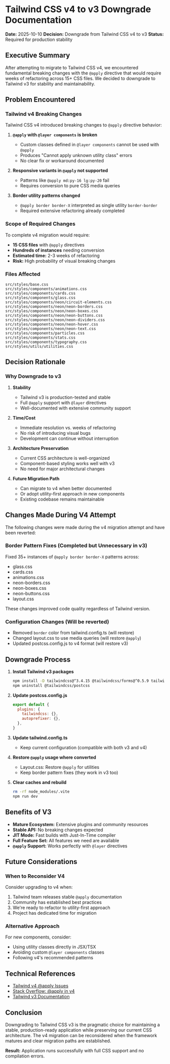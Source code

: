 # Tailwind CSS v4 to v3 Downgrade Documentation

**Date:** 2025-10-10
**Decision:** Downgrade from Tailwind CSS v4 to v3
**Status:** Required for production stability

## Executive Summary

After attempting to migrate to Tailwind CSS v4, we encountered fundamental breaking changes with the `@apply` directive that would require weeks of refactoring across 15+ CSS files. We decided to downgrade to Tailwind v3 for stability and maintainability.

## Problem Encountered

### Tailwind v4 Breaking Changes

Tailwind CSS v4 introduced breaking changes to `@apply` directive behavior:

1. **`@apply` with `@layer components` is broken**
   - Custom classes defined in `@layer components` cannot be used with `@apply`
   - Produces "Cannot apply unknown utility class" errors
   - No clear fix or workaround documented

2. **Responsive variants in `@apply` not supported**
   - Patterns like `@apply md:py-16 lg:py-20` fail
   - Requires conversion to pure CSS media queries

3. **Border utility patterns changed**
   - `@apply border border-X` interpreted as single utility `border-border`
   - Required extensive refactoring already completed

### Scope of Required Changes

To complete v4 migration would require:

- **15 CSS files** with `@apply` directives
- **Hundreds of instances** needing conversion
- **Estimated time:** 2-3 weeks of refactoring
- **Risk:** High probability of visual breaking changes

### Files Affected

```
src/styles/base.css
src/styles/components/animations.css
src/styles/components/cards.css
src/styles/components/glass.css
src/styles/components/neon/circuit-elements.css
src/styles/components/neon/neon-borders.css
src/styles/components/neon/neon-boxes.css
src/styles/components/neon/neon-buttons.css
src/styles/components/neon/neon-dividers.css
src/styles/components/neon/neon-hover.css
src/styles/components/neon/neon-text.css
src/styles/components/particles.css
src/styles/components/stats.css
src/styles/components/typography.css
src/styles/utils/utilities.css
```

## Decision Rationale

### Why Downgrade to v3

1. **Stability**
   - Tailwind v3 is production-tested and stable
   - Full `@apply` support with `@layer` directives
   - Well-documented with extensive community support

2. **Time/Cost**
   - Immediate resolution vs. weeks of refactoring
   - No risk of introducing visual bugs
   - Development can continue without interruption

3. **Architecture Preservation**
   - Current CSS architecture is well-organized
   - Component-based styling works well with v3
   - No need for major architectural changes

4. **Future Migration Path**
   - Can migrate to v4 when better documented
   - Or adopt utility-first approach in new components
   - Existing codebase remains maintainable

## Changes Made During V4 Attempt

The following changes were made during the v4 migration attempt and have been reverted:

### Border Pattern Fixes (Completed but Unnecessary in v3)

Fixed 35+ instances of `@apply border border-X` patterns across:
- glass.css
- cards.css
- animations.css
- neon-borders.css
- neon-boxes.css
- neon-buttons.css
- layout.css

These changes improved code quality regardless of Tailwind version.

### Configuration Changes (Will be reverted)

- Removed `border` color from tailwind.config.ts (will restore)
- Changed layout.css to use media queries (will restore `@apply`)
- Updated postcss.config.js to v4 format (will restore v3)

## Downgrade Process

1. **Install Tailwind v3 packages**
   ```bash
   npm install -D tailwindcss@^3.4.15 @tailwindcss/forms@^0.5.9 tailwindcss-animate@^1.0.7
   npm uninstall @tailwindcss/postcss
   ```

2. **Update postcss.config.js**
   ```javascript
   export default {
     plugins: {
       tailwindcss: {},
       autoprefixer: {},
     },
   }
   ```

3. **Update tailwind.config.ts**
   - Keep current configuration (compatible with both v3 and v4)

4. **Restore `@apply` usage where converted**
   - Layout.css: Restore `@apply` for utilities
   - Keep border pattern fixes (they work in v3 too)

5. **Clear caches and rebuild**
   ```bash
   rm -rf node_modules/.vite
   npm run dev
   ```

## Benefits of V3

- **Mature Ecosystem:** Extensive plugins and community resources
- **Stable API:** No breaking changes expected
- **JIT Mode:** Fast builds with Just-In-Time compiler
- **Full Feature Set:** All features we need are available
- **`@apply` Support:** Works perfectly with `@layer` directives

## Future Considerations

### When to Reconsider V4

Consider upgrading to v4 when:
1. Tailwind team releases stable `@apply` documentation
2. Community has established best practices
3. We're ready to refactor to utility-first approach
4. Project has dedicated time for migration

### Alternative Approach

For new components, consider:
- Using utility classes directly in JSX/TSX
- Avoiding custom `@layer components` classes
- Following v4's recommended patterns

## Technical References

- [Tailwind v4 @apply Issues](https://github.com/tailwindlabs/tailwindcss/discussions/16429)
- [Stack Overflow: @apply in v4](https://stackoverflow.com/questions/79743663/how-to-use-apply-in-tailwind-v4)
- [Tailwind v3 Documentation](https://v3.tailwindcss.com/)

## Conclusion

Downgrading to Tailwind CSS v3 is the pragmatic choice for maintaining a stable, production-ready application while preserving our current CSS architecture. The v4 migration can be reconsidered when the framework matures and clear migration paths are established.

**Result:** Application runs successfully with full CSS support and no compilation errors.
